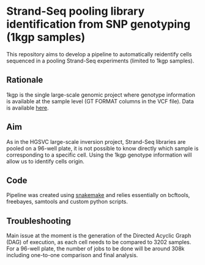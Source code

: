 # Strand-Seq pooling library identification from SNP genotyping (1kgp samples)

This repository aims to develop a pipeline to automatically reidentify cells sequenced in a pooling Strand-Seq experiments (limited to 1kgp samples).

## Rationale

1kgp is the single large-scale genomic project where genotype information is available at the sample level (GT FORMAT columns in the VCF file). Data is available [here](http://ftp.1000genomes.ebi.ac.uk/vol1/ftp/release/20130502/). 

## Aim

As in the HGSVC large-scale inversion project, Strand-Seq libraries are pooled on a 96-well plate, it is not possible to know directly which sample is corresponding to a specific cell. Using the 1kgp genotype information will allow us to identify cells origin.

## Code 

Pipeline was created using [snakemake](http://ftp.1000genomes.ebi.ac.uk/vol1/ftp/release/20130502/) and relies essentially on bcftools, freebayes, samtools and custom python scripts.

## Troubleshooting

Main issue at the moment is the generation of the Directed Acyclic Graph (DAG) of execution, as each cell needs to be compared to 3202 samples. For a 96-well plate, the number of jobs to be done will be around 308k including one-to-one comparison and final analysis.
